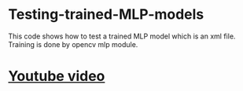 # Testing-trained-MLP-models
This code shows how to test a trained MLP model which is an xml file. Training is done by opencv mlp module.


# [Youtube video](https://www.youtube.com/watch?v=pLVrxjkwpyw)
